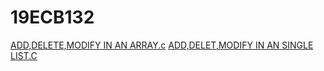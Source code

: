 # 19ECB132
[ADD,DELETE,MODIFY IN AN ARRAY.c](https://github.com/SatvikRushi/19ECB132/blob/main/add%20%2C%20delete%2Cmodify%20an%20element%20in%20the%20array.c)
[ADD,DELET,MODIFY IN AN SINGLE LIST.C](https://github.com/SatvikRushi/19ECB132/blob/main/add%2Celete%2Cmodify%20an%20elemnt%20in%20a%20singlr%20linked.c)
